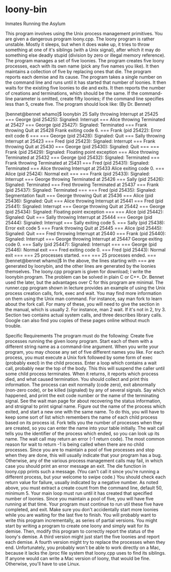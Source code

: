 # loony-bin

Inmates Running the Asylum

This program involves using the Unix process management primitives. You are given a dangerous program loony.cpp. The loony program is rather unstable. Mostly it sleeps, but when it does wake up, it tries to throw something at one of it's siblings (with a Unix signal), after which it may do something else deadly stupid (division by zero or illegal memory reference). The program  manages a set of five loonies. The program creates five loony processes, each with its own name (pick any five names you like). It then maintains a collection of five by replacing ones that die. The program reports each demise and its cause. The program takes a single number on the command line and runs until it has started that number of loonies. It then waits for the existing five loonies to die and exits. It then reports the number of creations and terminations, which should be the same. If the command-line parameter is omitted, create fifty loonies; if the command line specifies less than 5, create five. The program should look like: (By Dr. Bennet)

[bennet@bennet whamo]$ loonybin 25
Sally throwing Interrupt at 25425
=== George (pid 25425): Signaled: Interrupt ===
Alice throwing Terminated at 25427
=== George (pid 25427): Signaled: Terminated ===
Frank throwing Quit at 25428
Frank exiting code 6.
=== Frank (pid 25422): Error exit code 6 ===
=== George (pid 25428): Signaled: Quit ===
Sally throwing Interrupt at 25423
=== Fred (pid 25423): Signaled: Interrupt ===
Frank throwing Quit at 25430
=== George (pid 25430): Signaled: Quit ===
=== Frank (pid 25429): Signaled: Floating point exception ===
Alice throwing Terminated at 25432
=== George (pid 25432): Signaled: Terminated ===
Frank throwing Terminated at 25431
=== Fred (pid 25431): Signaled: Terminated ===
Alice throwing Interrupt at 25433
Alice exiting code 0.
=== Alice (pid 25424): Normal exit ===
=== Frank (pid 25433): Signaled: Interrupt ===
George throwing Terminated at 25426
=== Sally (pid 25426): Signaled: Terminated ===
Fred throwing Terminated at 25437
=== Frank (pid 25437): Signaled: Terminated ===
=== Fred (pid 25435): Signaled: Segmentation fault ===
George throwing Quit at 25436
=== Alice (pid 25436): Signaled: Quit ===
Alice throwing Interrupt at 25441
=== Fred (pid 25441): Signaled: Interrupt ===
George throwing Quit at 25442
=== George (pid 25434): Signaled: Floating point exception ===
=== Alice (pid 25442): Signaled: Quit ===
Sally throwing Interrupt at 25444
=== George (pid 25444): Signaled: Interrupt ===
Sally exiting code 5.
=== Sally (pid 25438): Error exit code 5 ===
Frank throwing Quit at 25445
=== Alice (pid 25445): Signaled: Quit ===
Fred throwing Interrupt at 25440
=== Frank (pid 25440): Signaled: Interrupt ===
George throwing Interrupt at 25447
George exiting code 0.
=== Sally (pid 25447): Signaled: Interrupt ===
=== George (pid 25446): Normal exit ===
Fred exiting code 0.
=== Fred (pid 25443): Normal exit ===
=== 25 processes started. ===
=== 25 processes ended. ===
[bennet@bennet whamo]$
In the above, the lines starting with === are generated by loonybin, and the other lines are generated by the loonies themselves.
The loony.cpp program is given for download; I write the loonybin program. The problem can be solved in plain C or C++. Dr. Bennet used the later, but the advantages over C for this program are minimal.
The runner.cpp program shown in lecture provides an example of using the Unix process creation calls, fork, exec and wait. You may find more information on them using the Unix man command. For instance, say man fork to learn about the fork call. For many of these, you will need to give the section in the manual, which is usually 2. For instance, man 2 wait. If it's not in 2, try 3. Section two contains actual system calls, and three describes library calls. Google can also find you copies of these pages online without much trouble.

Specific Requirements
The program must do the following:
Create five processes running the given loony program. Start each of them with a different string name as a command-line argument. When you write your program, you may choose any set of five different names you like. For each process, you must execute a Unix fork followed by some form of exec (probably execl) in the child process.
Enter a loop which contains a wait call, probably near the top of the body. This this will suspend the caller until some child process terminates. When it returns, it reports which process died, and what caused termination. You should collect and print this information. The process can exit normally (code zero), exit abnormally (non-zero code), or be killed (signaled) by any of several signals. Say which happened, and print the exit code number or the name of the terminating signal. See the wait man page for about recovering the status information, and strsignal to print signal name.
Figure out the name of the process which exited, and start a new one with the same name. To do this, you will have to keep some sort of list which remembers the name of each child process based on its process id. Fork tells you the number of processes when they are created, so you can enter the name into your table initially. The wait call tells you the identifier of the process which ended, so you can look up its name.
The wait call may return an error (-1 return code). The most common reason for wait to return -1 is being called when there are no child processes. Since you are to maintain a pool of five processes and stop when they are done, this will usually indicate that your program has a bug.
Otherwise, any of the various process management calls may fail, in which case you should print an error message an exit. The die function in loony.cpp prints such a message. (You can't call it since you're running a different process, but your welcome to swipe code.) You should check each return value for failure, usually indicated by a negative number.
As noted above, you must extract a create count from the command line, default 50, minimum 5. Your main loop must run until it has created that specified number of loonies. Since you maintain a pool of five, you will have five running at that time. Your program must continue to run util these five have completed, and exit. Make sure you don't accidentally start more loonies while you are waiting for the last five to finish.
You will probably want to write this program incrementally, as series of partial versions. You might start by writing a program to create one loony and simply wait for its demise. Then, modify this program to correctly report the status of the loony's demise. A third version might just start the five loonies and report each demise. A fourth version might try to replace the processes when they end.
Unfortunately, you probably won't be able to work directly on a Mac, because it lacks the /proc file system that loony.cpp uses to find its siblings. If anyone would can write a Mac version of loony, that would be fine. Otherwise, you'll have to use Linux.
